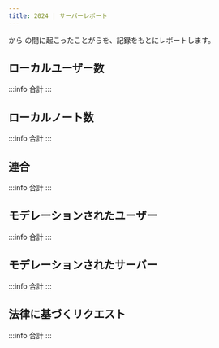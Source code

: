 ```yaml
---
title: 2024 | サーバーレポート
---
```

<dateTip date="2024-01-01 00:00:00 +09:00" fuzzyness="day" /> から <dateTip date="2024-12-31 23:59:59 +09:00" fuzzyness="day" /> の間に起こったことがらを、記録をもとにレポートします。

## ローカルユーザー数

:::info 合計
<value :value="19" :size="4" />
:::

<grid>
	<keyValue title="新規登録"><value :value="53" diff /></keyValue>
	<keyValue title="ユーザーの意思による削除"><value :value="-3" diff /></keyValue>
	<keyValue title="モデレーションによる削除"><value :value="-46" diff /></keyValue>
</grid>

## ローカルノート数

:::info 合計
<value :value="8563" :size="4" />
<value :value="3316" diff />
:::

<grid>
	<keyValue title="投稿が最も多かった日の投稿数"><div><dateTip date="2024-11-04" fuzzyness="day" /></div><value :value="175" /></keyValue>
</grid>

## 連合

:::info 合計
<value :value="64" :size="4" />
<value :value="25" diff />
:::

<grid>
	<keyValue title="Pub"><value :value="56" /><value :value="19" :size="1" diff /></keyValue>
	<keyValue title="Sub"><value :value="45" /><value :value="11" :size="1" diff /></keyValue>
</grid>

## モデレーションされたユーザー

:::info 合計
<value :value="816" :size="4" />
:::

<grid>
	<keyValue title="スパム行為の確認"><value :value="813" /></keyValue>
	<keyValue title="活動の痕跡のないモデレーション済ユーザー"><value :value="1" /></keyValue>
	<keyValue title="コミュニティポリシーへの違反"><value :value="1" /></keyValue>
	<keyValue title="機械学習ポリシーへの違反"><value :value="1" /></keyValue>
</grid>

## モデレーションされたサーバー

:::info 合計
<value :value="21" :size="4" />
:::

<grid>
	<keyValue title="コミュニティポリシーに違反したモデレーション"><value :value="21" /></keyValue>
</grid>

## 法律に基づくリクエスト

:::info 合計
<value :value="0" :size="4" />
:::
